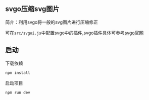 ## svgo压缩svg图片

简介：利用svgo将一般的svg图片进行压缩修正

可在`src/svgoi.js`中配置svgo中的插件,svgo插件具体可参考[svgo官网](https://github.com/svg/svgo)

## 启动

下载依赖

```js
npm install
```

启动项目

```js
npm run dev
```

